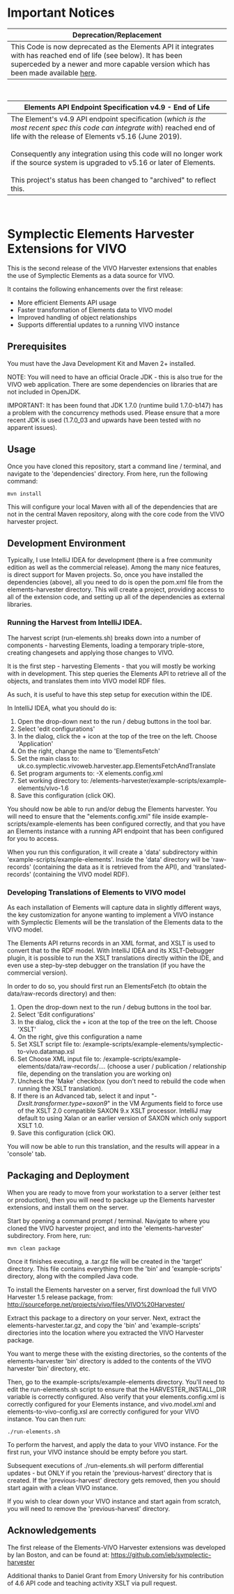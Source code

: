 # Important Notices
|                         Deprecation/Replacement|
|----------------------------------------------------------------------------------------------------------------------------------|
|This Code is now deprecated as the Elements API it integrates with has reached end of life (see below). It has been superceded by a newer and more capable version which has been made available [here](https://github.com/Symplectic/Vivo_Harvester_V2). |

<br/>


|                         Elements API Endpoint Specification v4.9 - End of Life                                 |
|----------------------------------------------------------------------------------------------------------------------------------|
|The Element's v4.9 API endpoint specification (*which is the most recent spec this code can integrate with*) reached end of life with the release of Elements v5.16 (June 2019).<br/><br/>Consequently any integration using this code will no longer work if the source system is upgraded to v5.16 or later of Elements.<br/><br/>This project's status has been changed to "archived" to reflect this.   |

<br/>

# Symplectic Elements Harvester Extensions for VIVO

This is the second release of the VIVO Harvester extensions that enables the use of Symplectic Elements as a data source for VIVO.

It contains the following enhancements over the first release:

* More efficient Elements API usage
* Faster transformation of Elements data to VIVO model
* Improved handling of object relationships
* Supports differential updates to a running VIVO instance

## Prerequisites

You must have the Java Development Kit and Maven 2+ installed.

NOTE: You will need to have an official Oracle JDK - this is also true for the VIVO web application. There are some dependencies on libraries that are not included in OpenJDK.

IMPORTANT: It has been found that JDK 1.7.0 (runtime build 1.7.0-b147) has a problem with the concurrency methods used. Please ensure that a more recent JDK is used (1.7.0_03 and upwards have been tested with no apparent issues).

## Usage

Once you have cloned this repository, start a command line / terminal, and navigate to the 'dependencies' directory. From here, run the following command:

	mvn install

This will configure your local Maven with all of the dependencies that are not in the central Maven repository, along with the core code from the VIVO harvester project.

## Development Environment

Typically, I use IntelliJ IDEA for development (there is a free community edition as well as the commercial release).
Among the many nice features, is direct support for Maven projects. So, once you have installed the dependencies (above), all you need to do is open the pom.xml file from the elements-harvester directory.
This will create a project, providing access to all of the extension code, and setting up all of the dependencies as external libraries.

### Running the Harvest from IntelliJ IDEA.

The harvest script (run-elements.sh) breaks down into a number of components - harvesting Elements, loading a temporary triple-store, creating changesets and applying those changes to VIVO.

It is the first step - harvesting Elements - that you will mostly be working with in development. This step queries the Elements API to retrieve all of the objects, and translates them into VIVO model RDF files.

As such, it is useful to have this step setup for execution within the IDE.

In IntelliJ IDEA, what you should do is:

1. Open the drop-down next to the run / debug buttons in the tool bar.
2. Select 'edit configurations'
3. In the dialog, click the + icon at the top of the tree on the left. Choose 'Application'
4. On the right, change the name to 'ElementsFetch'
5. Set the main class to: uk.co.symplectic.vivoweb.harvester.app.ElementsFetchAndTranslate
6. Set program arguments to: -X elements.config.xml
7. Set working directory to: <project dir>/elements-harvester/example-scripts/example-elements/vivo-1.6
8. Save this configuration (click OK).

You should now be able to run and/or debug the Elements harvester. You will need to ensure that the "elements.config.xml" file inside example-scripts/example-elements has been configured correctly,
and that you have an Elements instance with a running API endpoint that has been configured for you to access.

When you run this configuration, it will create a 'data' subdirectory within 'example-scripts/example-elements'. Inside the 'data' directory will be 'raw-records' (containing the data as it is retrieved from the API),
and 'translated-records' (containing the VIVO model RDF).

### Developing Translations of Elements to VIVO model

As each installation of Elements will capture data in slightly different ways, the key customization for anyone wanting to implement a VIVO instance with Symplectic Elements will be the translation of the Elements data to the VIVO model.

The Elements API returns records in an XML format, and XSLT is used to convert that to the RDF model.
With IntelliJ IDEA and its XSLT-Debugger plugin, it is possible to run the XSLT translations directly within the IDE, and even use a step-by-step debugger on the translation (if you have the commercial version).

In order to do so, you should first run an ElementsFetch (to obtain the data/raw-records directory) and then:

1. Open the drop-down next to the run / debug buttons in the tool bar.
2. Select 'Edit configurations'
3. In the dialog, click the + icon at the top of the tree on the left. Choose 'XSLT'
4. On the right, give this configuration a name
5. Set XSLT script file to: <project dir>/example-scripts/example-elements/symplectic-to-vivo.datamap.xsl
6. Set Choose XML input file to: <project dir>/example-scripts/example-elements/data/raw-records/.... (choose a user / publication / relationship file, depending on the translation you are working on)
7. Uncheck the 'Make' checkbox (you don't need to rebuild the code when running the XSLT translation).
8. If there is an Advanced tab, select it and input "_-Dxslt.transformer.type=saxon9_" in the VM Arguments field to force use of the XSLT 2.0 compatible SAXON 9.x XSLT processor. IntelliJ may default to using Xalan or an earlier version of SAXON which only support XSLT 1.0.
8. Save this configuration (click OK).

You will now be able to run this translation, and the results will appear in a 'console' tab.

## Packaging and Deployment

When you are ready to move from your workstation to a server (either test or production), then you will need to package up the Elements harvester extensions, and install them on the server.

Start by opening a command prompt / terminal. Navigate to where you cloned the VIVO harvester project, and into the 'elements-harvester' subdirectory. From here, run:

	mvn clean package
	
Once it finishes executing, a .tar.gz file will be created in the 'target' directory. This file contains everything from the 'bin' and 'example-scripts' directory, along with the compiled Java code.

To install the Elements harvester on a server, first download the full VIVO Harvester 1.5 release package, from: http://sourceforge.net/projects/vivo/files/VIVO%20Harvester/

Extract this package to a directory on your server. Next, extract the elements-harvester.tar.gz, and copy the 'bin' and 'example-scripts' directories into the location where you extracted the VIVO Harvester package.

You want to merge these with the existing directories, so the contents of the elements-harvester 'bin' directory is added to the contents of the VIVO harvester 'bin' directory, etc.

Then, go to the example-scripts/example-elements directory. You'll need to edit the run-elements.sh script to ensure that the HARVESTER_INSTALL_DIR variable is correctly configured. Also verify that your elements.config.xml is correctly configured for your Elements instance, and vivo.model.xml and elements-to-vivo-config.xsl are correctly configured for your VIVO instance. You can then run:

	./run-elements.sh
	
To perform the harvest, and apply the data to your VIVO instance. For the first run, your VIVO instance should be empty before you start.

Subsequent executions of ./run-elements.sh will perform differential updates - but ONLY if you retain the 'previous-harvest' directory that is created.
If the 'previous-harvest' directory gets removed, then you should start again with a clean VIVO instance.

If you wish to clear down your VIVO instance and start again from scratch, you will need to remove the 'previous-harvest' directory.

## Acknowledgements

The first release of the Elements-VIVO Harvester extensions was developed by Ian Boston, and can be found at: https://github.com/ieb/symplectic-harvester

Additional thanks to Daniel Grant from Emory University for his contribution of 4.6 API code and teaching activity XSLT via pull request.
